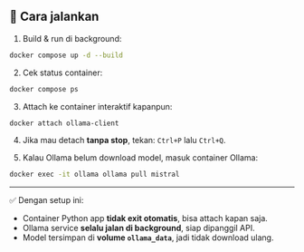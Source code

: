 

## 🔹 Cara jalankan

1. Build & run di background:

```bash
docker compose up -d --build
```

2. Cek status container:

```bash
docker compose ps
```

3. Attach ke container interaktif kapanpun:

```bash
docker attach ollama-client
```

4. Jika mau detach **tanpa stop**, tekan: `Ctrl+P` lalu `Ctrl+Q`.

5. Kalau Ollama belum download model, masuk container Ollama:

```bash
docker exec -it ollama ollama pull mistral
```

---

✅ Dengan setup ini:

* Container Python app **tidak exit otomatis**, bisa attach kapan saja.
* Ollama service **selalu jalan di background**, siap dipanggil API.
* Model tersimpan di **volume `ollama_data`**, jadi tidak download ulang.


